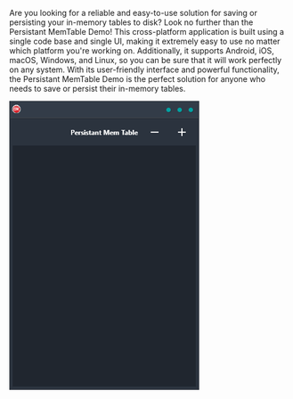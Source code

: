 Are you looking for a reliable and easy-to-use solution for saving or persisting your in-memory tables to disk? Look no further than the Persistant MemTable Demo! This cross-platform application is built using a single code base and single UI, making it extremely easy to use no matter which platform you're working on. Additionally, it supports Android, iOS, macOS, Windows, and Linux, so you can be sure that it will work perfectly on any system. With its user-friendly interface and powerful functionality, the Persistant MemTable Demo is the perfect solution for anyone who needs to save or persist their in-memory tables.

![screenshot](screenshot.gif)
